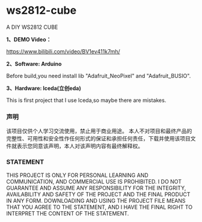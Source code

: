 # ws2812-cube

A DIY WS2812 CUBE

**1、DEMO Video：**

https://www.bilibili.com/video/BV1ev411k7mh/

**2、Software: Arduino**

Before build,you need install lib "Adafruit_NeoPixel" and "Adafruit_BUSIO".

**3、Hardware: lceda(立创eda)**

This is first project that I use lceda,so maybe there are mistakes.
	
### 声明 ###

该项目仅供个人学习交流使用，禁止用于商业用途。
本人不对项目和最终产品的完整性、可用性和安全性作任何形式的保证和承担任何责任，下载并使用该项目文件就表示您同意该声明，本人对该声明内容有最终解释权。

### STATEMENT ###

THIS PROJECT IS ONLY FOR PERSONAL LEARNING AND COMMUNICATION, AND COMMERCIAL USE IS PROHIBITED.
I DO NOT GUARANTEE AND ASSUME ANY RESPONSIBILITY FOR THE INTEGRITY, AVAILABILITY AND SAFETY OF THE PROJECT AND THE FINAL PRODUCT IN ANY FORM. DOWNLOADING AND USING THE PROJECT FILE MEANS THAT YOU AGREE TO THE STATEMENT, AND I HAVE THE FINAL RIGHT TO INTERPRET THE CONTENT OF THE STATEMENT.
